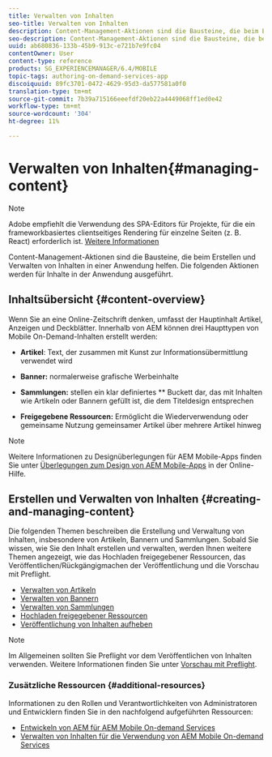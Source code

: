 ```yaml
---
title: Verwalten von Inhalten
seo-title: Verwalten von Inhalten
description: Content-Management-Aktionen sind die Bausteine, die beim Erstellen und Verwalten von Inhalten in einer Anwendung helfen. Auf dieser Seite erfahren Sie mehr.
seo-description: Content-Management-Aktionen sind die Bausteine, die beim Erstellen und Verwalten von Inhalten in einer Anwendung helfen. Auf dieser Seite erfahren Sie mehr.
uuid: ab680836-133b-45b9-913c-e721b7e9fc04
contentOwner: User
content-type: reference
products: SG_EXPERIENCEMANAGER/6.4/MOBILE
topic-tags: authoring-on-demand-services-app
discoiquuid: 89fc3701-0472-4629-95d3-da577581a0f0
translation-type: tm+mt
source-git-commit: 7b39a715166eeefdf20eb22a4449068ff1ed0e42
workflow-type: tm+mt
source-wordcount: '304'
ht-degree: 11%

---
```



# Verwalten von Inhalten{#managing-content}

>[!NOTE]
>
>Adobe empfiehlt die Verwendung des SPA-Editors für Projekte, für die ein frameworkbasiertes clientseitiges Rendering für einzelne Seiten (z. B. React) erforderlich ist. [Weitere Informationen](/help/sites-developing/spa-overview.md)

Content-Management-Aktionen sind die Bausteine, die beim Erstellen und Verwalten von Inhalten in einer Anwendung helfen. Die folgenden Aktionen werden für Inhalte in der Anwendung ausgeführt.

## Inhaltsübersicht {#content-overview}

Wenn Sie an eine Online-Zeitschrift denken, umfasst der Hauptinhalt Artikel, Anzeigen und Deckblätter. Innerhalb von AEM können drei Haupttypen von Mobile On-Demand-Inhalten erstellt werden:

* **Artikel**: Text, der zusammen mit Kunst zur Informationsübermittlung verwendet wird
* **Banner:** normalerweise grafische Werbeinhalte
* **Sammlungen:** stellen ein klar definiertes  ** Buckett dar, das mit Inhalten wie Artikeln oder Bannern gefüllt ist, die dem Titeldesign entsprechen

* **Freigegebene Ressourcen:** Ermöglicht die Wiederverwendung oder gemeinsame Nutzung gemeinsamer Artikel über mehrere Artikel hinweg

>[!NOTE]
>
>Weitere Informationen zu Designüberlegungen für AEM Mobile-Apps finden Sie unter [Überlegungen zum Design von AEM Mobile-Apps](https://helpx.adobe.com/digital-publishing-solution/help/design-app.html) in der Online-Hilfe.

## Erstellen und Verwalten von Inhalten {#creating-and-managing-content}

Die folgenden Themen beschreiben die Erstellung und Verwaltung von Inhalten, insbesondere von Artikeln, Bannern und Sammlungen. Sobald Sie wissen, wie Sie den Inhalt erstellen und verwalten, werden Ihnen weitere Themen angezeigt, wie das Hochladen freigegebener Ressourcen, das Veröffentlichen/Rückgängigmachen der Veröffentlichung und die Vorschau mit Preflight.

* [Verwalten von Artikeln](/help/mobile/mobile-on-demand-managing-articles.md)
* [Verwalten von Bannern](/help/mobile/mobile-on-demand-managing-banners.md)
* [Verwalten von Sammlungen](/help/mobile/mobile-on-demand-managing-collections.md)
* [Hochladen freigegebener Ressourcen](/help/mobile/mobile-on-demand-shared-resources.md)
* [Veröffentlichung von Inhalten aufheben](/help/mobile/mobile-on-demand-publishing-unpublishing.md)

>[!NOTE]
>
>Im Allgemeinen sollten Sie Preflight vor dem Veröffentlichen von Inhalten verwenden. Weitere Informationen finden Sie unter [Vorschau mit Preflight](/help/mobile/aem-mobile-manage-ondemand-services.md).

### Zusätzliche Ressourcen {#additional-resources}

Informationen zu den Rollen und Verantwortlichkeiten von Administratoren und Entwicklern finden Sie in den nachfolgend aufgeführten Ressourcen:

* [Entwickeln von AEM für AEM Mobile On-demand Services](/help/mobile/aem-mobile-on-demand.md)
* [Verwalten von Inhalten für die Verwendung von AEM Mobile On-demand Services](/help/mobile/aem-mobile.md)


